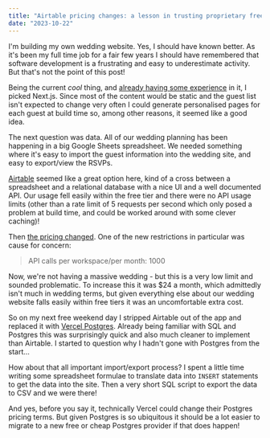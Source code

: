 ```yaml
---
title: "Airtable pricing changes: a lesson in trusting proprietary free tiers"
date: "2023-10-22"
---
```


I'm building my own wedding website. Yes, I should have known better. As it's been my full time job for a fair few years I should have remembered that software development is a frustrating and easy to underestimate activity. But that's not the point of this post!

Being the current _cool_ thing, and [already having some experience](/posts/dependency-rot) in it, I picked Next.js. Since most of the content would be static and the guest list isn't expected to change very often I could generate personalised pages for each guest at build time so, among other reasons, it seemed like a good idea.

The next question was data. All of our wedding planning has been happening in a big Google Sheets spreadsheet. We needed something where it's easy to import the guest information into the wedding site, and easy to export/view the RSVPs.

[Airtable](https://www.airtable.com/) seemed like a great option here, kind of a cross between a spreadsheet and a relational database with a nice UI and a well documented API. Our usage fell easily within the free tier and there were no API usage limits (other than a rate limit of 5 requests per second which only posed a problem at build time, and could be worked around with some clever caching)!

Then [the pricing changed](https://support.airtable.com/docs/changes-to-airtable-plans). One of the new restrictions in particular was cause for concern:

> API calls per workspace/per month: 1000

Now, we're not having a massive wedding - but this is a very low limit and sounded problematic. To increase this it was $24 a month, which admittedly isn't much in wedding terms, but given everything else about our wedding website falls easily within free tiers it was an uncomfortable extra cost.

So on my next free weekend day I stripped Airtable out of the app and replaced it with [Vercel Postgres](https://vercel.com/docs/storage/vercel-postgres). Already being familiar with SQL and Postgres this was surprisingly quick and also much cleaner to implement than Airtable. I started to question why I hadn't gone with Postgres from the start...

How about that all important import/export process? I spent a little time writing some spreadsheet formulae to translate data into `INSERT` statements to get the data into the site. Then a very short SQL script to export the data to CSV and we were there!

And yes, before you say it, technically Vercel could change their Postgres pricing terms. But given Postgres is so ubiquitous it should be a lot easier to migrate to a new free or cheap Postgres provider if that does happen!
